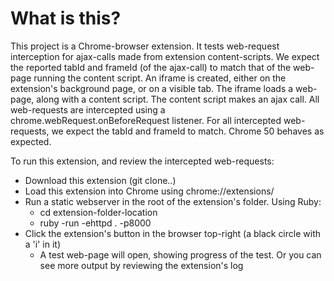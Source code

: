 # What is this?
This project is a Chrome-browser extension. It tests web-request interception for ajax-calls made from extension content-scripts.
We expect the reported tabId and frameId (of the ajax-call) to match that of the web-page running the content script. 
An iframe is created, either on the extension's background page, or on a visible tab. The iframe loads a web-page, along with a
content script. The content script makes an ajax call. All web-requests are intercepted using a chrome.webRequest.onBeforeRequest listener.
For all intercepted web-requests, we expect the tabId and frameId to match. Chrome 50 behaves as expected.
        
To run this extension, and review the intercepted web-requests:
* Download this extension (git clone..)
* Load this extension into Chrome using chrome://extensions/
* Run a static webserver in the root of the extension's folder. Using Ruby:
  * cd extension-folder-location 
  * ruby -run -ehttpd . -p8000
* Click the extension's button in the browser top-right (a black circle with a 'i' in it)
  * A test web-page will open, showing progress of the test. Or you can see more output by reviewing the extension's log

